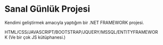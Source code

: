 # Sanal Günlük Projesi

Kendimi geliştirmek amacıyla yaptığım bir .NET FRAMEWORK projesi.

HTML/CSS/JAVASCRIPT/BOOTSTRAP/JQUERY/MSSQL/ENTITYFRAMEWORK (Ve bir çok JS kütüphanesi.)
